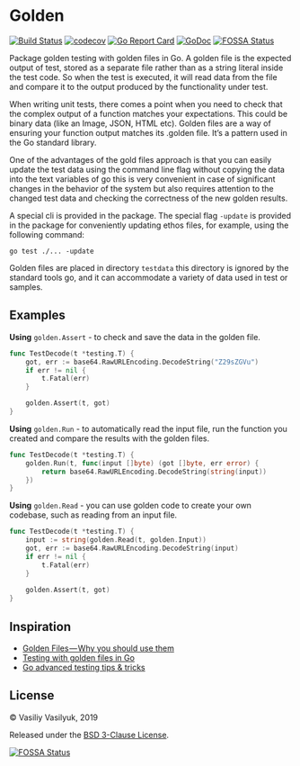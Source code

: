 # Golden

[![Build Status](https://travis-ci.org/xorcare/golden.svg?branch=master)](https://travis-ci.org/xorcare/golden)
[![codecov](https://codecov.io/gh/xorcare/golden/badge.svg)](https://codecov.io/gh/xorcare/golden)
[![Go Report Card](https://goreportcard.com/badge/github.com/xorcare/golden)](https://goreportcard.com/report/github.com/xorcare/golden)
[![GoDoc](https://godoc.org/github.com/xorcare/golden?status.svg)](https://godoc.org/github.com/xorcare/golden)
[![FOSSA Status](https://app.fossa.io/api/projects/git%2Bgithub.com%2Fxorcare%2Fgolden.svg?type=shield)](https://app.fossa.io/projects/git%2Bgithub.com%2Fxorcare%2Fgolden?ref=badge_shield)

Package golden testing with golden files in Go. A golden file is the expected
output of test, stored as a separate file rather than as a string literal inside
the test code. So when the test is executed, it will read data from the file and
compare it to the output produced by the functionality under test.

When writing unit tests, there comes a point when you need to check that the
complex output of a function matches your expectations. This could be binary
data (like an Image, JSON, HTML etc). Golden files are a way of ensuring your
function output matches its .golden file. It’s a pattern used in the Go standard
library.

One of the advantages of the gold files approach is that you can easily update
the test data using the command line flag without copying the data into the text
variables of go this is very convenient in case of  significant changes in the
behavior of the system but also requires attention to the changed test data and
checking the correctness of the new golden results.

A special cli is provided in the package. The special flag `-update` is
provided in the package for conveniently updating ethos files, for example,
using the following command: 

	go test ./... -update

Golden files are placed in directory `testdata` this directory is ignored by
the standard tools go, and it can accommodate a variety of data used in test or
samples.

## Examples

**Using** `golden.Assert` - to check and save the data in the golden file.

```go
func TestDecode(t *testing.T) {
    got, err := base64.RawURLEncoding.DecodeString("Z29sZGVu")
    if err != nil {
        t.Fatal(err)
    }

    golden.Assert(t, got)
}
```

**Using** `golden.Run` - to automatically read the input file, run the
function you created and compare the results with the golden files.

```go
func TestDecode(t *testing.T) {
    golden.Run(t, func(input []byte) (got []byte, err error) {
        return base64.RawURLEncoding.DecodeString(string(input))
    })
}
```

**Using** `golden.Read` - you can use golden code to create
your own codebase, such as reading from an input file.

```go
func TestDecode(t *testing.T) {
    input := string(golden.Read(t, golden.Input))
    got, err := base64.RawURLEncoding.DecodeString(input)
    if err != nil {
        t.Fatal(err)
    }
    
    golden.Assert(t, got)
}
```

## Inspiration

 * [Golden Files — Why you should use them](http://bit.ly/2JikzYp)
 * [Testing with golden files in Go](http://bit.ly/2TFjdvC)
 * [Go advanced testing tips & tricks](https://bit.ly/2Cpi28Q)

## License

© Vasiliy Vasilyuk, 2019

Released under the [BSD 3-Clause License][LICENSE].

[LICENSE]: https://git.io/fhjjx 'BSD 3-Clause "New" or "Revised" License'


[![FOSSA Status](https://app.fossa.io/api/projects/git%2Bgithub.com%2Fxorcare%2Fgolden.svg?type=large)](https://app.fossa.io/projects/git%2Bgithub.com%2Fxorcare%2Fgolden?ref=badge_large)